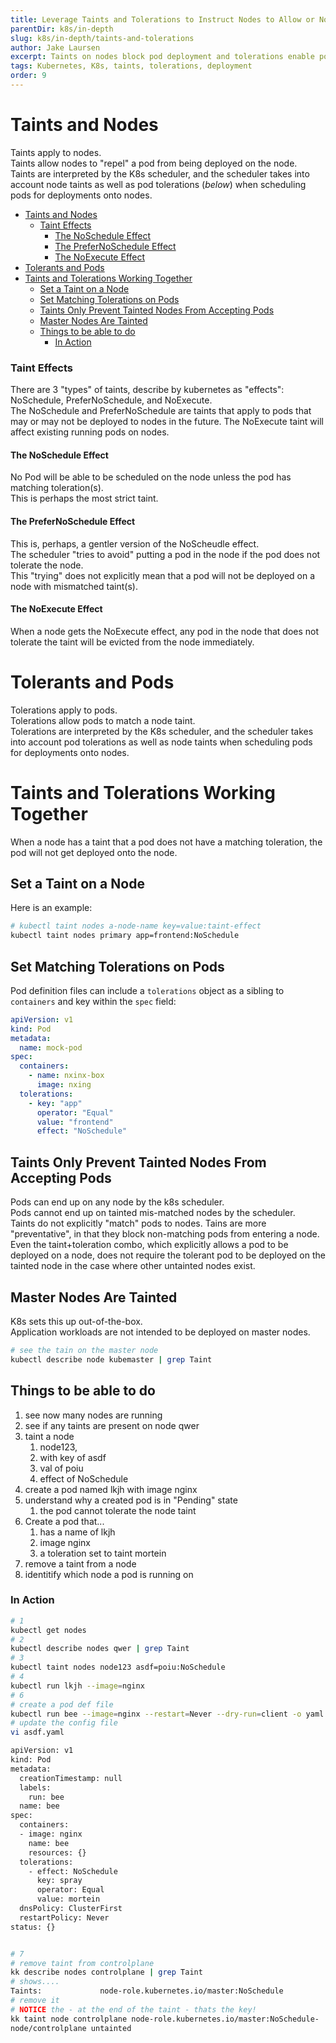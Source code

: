 ```yaml
---
title: Leverage Taints and Tolerations to Instruct Nodes to Allow or Not Allow Pod Deployment 
parentDir: k8s/in-depth
slug: k8s/in-depth/taints-and-tolerations
author: Jake Laursen
excerpt: Taints on nodes block pod deployment and tolerations enable pods to work with node taints
tags: Kubernetes, K8s, taints, tolerations, deployment
order: 9
---
```


# Taints and Nodes
Taints apply to nodes.  
Taints allow nodes to "repel" a pod from being deployed on the node.  
Taints are interpreted by the K8s scheduler, and the scheduler takes into account node taints as well as pod tolerations (_below_) when scheduling pods for deployments onto nodes.  

- [Taints and Nodes](#taints-and-nodes)
    - [Taint Effects](#taint-effects)
      - [The NoSchedule Effect](#the-noschedule-effect)
      - [The PreferNoSchedule Effect](#the-prefernoschedule-effect)
      - [The NoExecute Effect](#the-noexecute-effect)
- [Tolerants and Pods](#tolerants-and-pods)
- [Taints and Tolerations Working Together](#taints-and-tolerations-working-together)
  - [Set a Taint on a Node](#set-a-taint-on-a-node)
  - [Set Matching Tolerations on Pods](#set-matching-tolerations-on-pods)
  - [Taints Only Prevent Tainted Nodes From Accepting Pods](#taints-only-prevent-tainted-nodes-from-accepting-pods)
  - [Master Nodes Are Tainted](#master-nodes-are-tainted)
  - [Things to be able to do](#things-to-be-able-to-do)
    - [In Action](#in-action)

### Taint Effects
There are 3 "types" of taints, describe by kubernetes as "effects": NoSchedule, PreferNoSchedule, and NoExecute.  
The NoSchedule and PreferNoSchedule are taints that apply to pods that may or may not be deployed to nodes in the future. The NoExecute taint will affect existing running pods on nodes.  

#### The NoSchedule Effect
No Pod will be able to be scheduled on the node unless the pod has matching toleration(s).  
This is perhaps the most strict taint.  

#### The PreferNoSchedule Effect
This is, perhaps, a gentler version of the NoScheudle effect.  
The scheduler "tries to avoid" putting a pod in the node if the pod does not tolerate the node.  
This "trying" does not explicitly mean that a pod will not be deployed on a node with mismatched taint(s).  

#### The NoExecute Effect
When a node gets the NoExecute effect, any pod in the node that does not tolerate the taint will be evicted from the node immediately.  



# Tolerants and Pods
Tolerations apply to pods.  
Tolerations allow pods to match a node taint.  
Tolerations are interpreted by the K8s scheduler, and the scheduler takes into account pod tolerations as well as node taints when scheduling pods for deployments onto nodes.

# Taints and Tolerations Working Together
When a node has a taint that a pod does not have a matching toleration, the pod will not get deployed onto the node.  

## Set a Taint on a Node
Here is an example:
```bash
# kubectl taint nodes a-node-name key=value:taint-effect
kubectl taint nodes primary app=frontend:NoSchedule
```

## Set Matching Tolerations on Pods
Pod definition files can include a `tolerations` object as a sibling to `containers` and key within the `spec` field:
```yaml
apiVersion: v1
kind: Pod
metadata:
  name: mock-pod
spec:
  containers:
    - name: nxinx-box
      image: nxing
  tolerations:
    - key: "app"
      operator: "Equal"
      value: "frontend"
      effect: "NoSchedule"
```

## Taints Only Prevent Tainted Nodes From Accepting Pods
Pods can end up on any node by the k8s scheduler.  
Pods cannot end up on tainted mis-matched nodes by the scheduler.   
Taints do not explicitly "match" pods to nodes. Tains are more "preventative", in that they block non-matching pods from entering a node.  
Even the taint+toleration combo, which explicitly allows a pod to be deployed on a node, does not require the tolerant pod to be deployed on the tainted node in the case where other untainted nodes exist.

## Master Nodes Are Tainted
K8s sets this up out-of-the-box.  
Application workloads are not intended to be deployed on master nodes.  
```bash
# see the tain on the master node
kubectl describe node kubemaster | grep Taint
```

## Things to be able to do
1. see now many nodes are running
2. see if any taints are present on node qwer
3. taint a node
   1. node123, 
   2. with key of asdf
   3. val of poiu
   4. effect of NoSchedule
4. create a pod named lkjh with image nginx
5. understand why a created pod is in "Pending" state
   1. the pod cannot tolerate the node taint
6. Create a pod that...
   1. has a name of lkjh
   2. image nginx
   3. a toleration set to taint mortein
7. remove a taint from a node
8. identitify which node a pod is running on
### In Action
```bash
# 1
kubectl get nodes
# 2
kubectl describe nodes qwer | grep Taint
# 3
kubectl taint nodes node123 asdf=poiu:NoSchedule
# 4 
kubectl run lkjh --image=nginx
# 6
# create a pod def file
kubectl run bee --image=nginx --restart=Never --dry-run=client -o yaml > asdf.yaml
# update the config file
vi asdf.yaml

apiVersion: v1
kind: Pod
metadata:
  creationTimestamp: null
  labels:
    run: bee
  name: bee
spec:
  containers:
  - image: nginx
    name: bee
    resources: {}
  tolerations:
    - effect: NoSchedule
      key: spray
      operator: Equal
      value: mortein
  dnsPolicy: ClusterFirst
  restartPolicy: Never
status: {}


# 7
# remove taint from controlplane
kk describe nodes controlplane | grep Taint
# shows....
Taints:             node-role.kubernetes.io/master:NoSchedule
# remove it
# NOTICE the - at the end of the taint - thats the key!
kk taint node controlplane node-role.kubernetes.io/master:NoSchedule-
node/controlplane untainted
```
